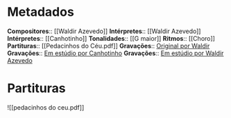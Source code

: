 # Metadados

**Compositores**:: [[Waldir Azevedo]]
**Intérpretes**:: [[Waldir Azevedo]]
**Intérpretes**:: [[Canhotinho]]
**Tonalidades**:: [[G maior]]
**Ritmos**:: [[Choro]]
**Partituras**:: [[Pedacinhos do Céu.pdf]]
**Gravações**:: [Original por Waldir](https://www.youtube.com/watch?v=Z7ZLAONdP2g&ab_channel=WaldirAzevedo-Topic)
**Gravações**:: [Em estúdio por Canhotinho](https://www.youtube.com/watch?v=ZVjQOpcZOqc)
**Gravações**:: [Em estúdio por Waldir Azevedo](https://www.youtube.com/watch?v=YmVSTnmpAJU&ab_channel=Canhotinho-Topic)

# Partituras
![[pedacinhos do ceu.pdf]]